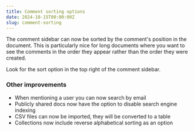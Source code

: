 ```yaml
---
title: Comment sorting options
date: 2024-10-15T00:00:00Z
slug: comment-sorting
---
```


The comment sidebar can now be sorted by the comment's position in the document. This is particularly nice for
long documents where you want to see the comments in the order they appear rather than the order they were created.

Look for the sort option in the top right of the comment sidebar.

### Other improvements

- When mentioning a user you can now search by email
- Publicly shared docs now have the option to disable search engine indexing
- CSV files can now be imported, they will be converted to a table
- Collections now include reverse alphabetical sorting as an option
